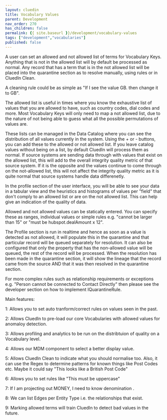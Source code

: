 ```yaml
---
layout: cluedin
title: Vocabulary Values
parent: Development
nav_order: 270
has_children: false
permalink: {{ site.baseurl }}/development/vocabulary-values
tags: ["development","vocabularies"]
published: false
---
```


A user can set an allowed and not allowed list of terms for Vocabulary Keys. Anything that is not in the allowed list will by default be processed as normal. Any record that has a term that is in the not allowed list will be placed into the quarantine section as to resolve manually, using rules or in CluedIn Clean.

A cleaning rule could be as simple as "If I see the value GB. then change it to GB".

The allowed list is useful in times where you know the exhaustive list of values that you are allowed to have, such as country codes, dial codes and more. Most Vocabulary Keys will only need to map a not allowed list, due to the nature of not being able to guess what all the possible permutations of values are.

These lists can be managed in the Data Catalog where you can see the distribution of all values currently in the system. Using the + or - buttons, you can add these to the allowed or not allowed list. If you leave catalog values without being on a list, by default CluedIn will process them as normal. If source systems are sending data through with values that exist on the allowed list, this will add to the overall integrity quality metric of that source system. If it is the opposite and the values continue to come through on the not-allowed list, this will not affect the integrity quality metric as it is quite normal that source systems handle data differenetly.

In the profile section of the user interface, you will be able to see your data in a tabular view and the heuristics and histograms of values per "field" that don't comply to an allowed list or are on the not allowed list. This can help give an indication of the quality of data.

Allowed and not allowed values can be statically entered. You can specify these as ranges, individual values or simple rules e.g. "cannot be larger than 15" or "must be hubspot.dealAmount x 12".

The Profile section is run in realtime and hence as soon as a value is detected as not allowed, it will populate this in the quarantine and that particular record will be queued separately for resolution. It can also be configured that only the property that has the non-allowed value will be queued, the rest of the record will be processed. When the resolution has been made in the quarantine section, it will show the lineage that the record came from the source AND that it was then resolved in the quarantine section.

For more complex rules such as relationship requirements or exceptions e.g. "Person cannot be connected to Contact Directly" then please see the developer section on how to implement IQuarantineRule.

Main features:

1: Allows you to set auto tranform/correct rules on values seen in the past.

2: Allows CluedIn to pre-load our core Vocabularies with allowed values for anomaloy detection.

3: Allows profiling and analytics to be run on the distribtuion of quality on a Vocabulary level.

4: Allows our MDM component to select a better display value.

5: Allows CluedIn Clean to indicate what you should normalise too. Also, it can use the Regex to determine patterns for known things like Post Codes etc. Maybe it could say "This looks like a British Post Code"

6: Allows you to set rules like "This must be uppercase"

7: If I am projecting out MONEY, I need to know denomination .

8: We can list Edges per Entity Type i.e. the relationships that exist.

9: Marking allowed terms will train CluedIn to detect bad values in the future.